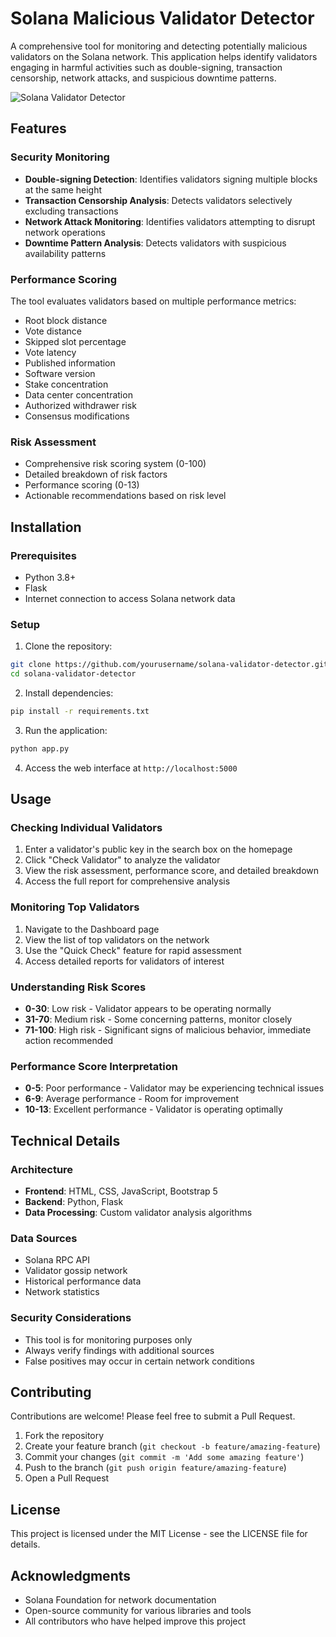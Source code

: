 # Solana Malicious Validator Detector

A comprehensive tool for monitoring and detecting potentially malicious validators on the Solana network. This application helps identify validators engaging in harmful activities such as double-signing, transaction censorship, network attacks, and suspicious downtime patterns.

![Solana Validator Detector](https://solana.com/src/images/branding/solanaLogoMark.svg)

## Features

### Security Monitoring
- **Double-signing Detection**: Identifies validators signing multiple blocks at the same height
- **Transaction Censorship Analysis**: Detects validators selectively excluding transactions
- **Network Attack Monitoring**: Identifies validators attempting to disrupt network operations
- **Downtime Pattern Analysis**: Detects validators with suspicious availability patterns

### Performance Scoring
The tool evaluates validators based on multiple performance metrics:
- Root block distance
- Vote distance
- Skipped slot percentage
- Vote latency
- Published information
- Software version
- Stake concentration
- Data center concentration
- Authorized withdrawer risk
- Consensus modifications

### Risk Assessment
- Comprehensive risk scoring system (0-100)
- Detailed breakdown of risk factors
- Performance scoring (0-13)
- Actionable recommendations based on risk level

## Installation

### Prerequisites
- Python 3.8+
- Flask
- Internet connection to access Solana network data

### Setup
1. Clone the repository:
```bash
git clone https://github.com/yourusername/solana-validator-detector.git
cd solana-validator-detector
```

2. Install dependencies:
```bash
pip install -r requirements.txt
```

3. Run the application:
```bash
python app.py
```

4. Access the web interface at `http://localhost:5000`

## Usage

### Checking Individual Validators
1. Enter a validator's public key in the search box on the homepage
2. Click "Check Validator" to analyze the validator
3. View the risk assessment, performance score, and detailed breakdown
4. Access the full report for comprehensive analysis

### Monitoring Top Validators
1. Navigate to the Dashboard page
2. View the list of top validators on the network
3. Use the "Quick Check" feature for rapid assessment
4. Access detailed reports for validators of interest

### Understanding Risk Scores
- **0-30**: Low risk - Validator appears to be operating normally
- **31-70**: Medium risk - Some concerning patterns, monitor closely
- **71-100**: High risk - Significant signs of malicious behavior, immediate action recommended

### Performance Score Interpretation
- **0-5**: Poor performance - Validator may be experiencing technical issues
- **6-9**: Average performance - Room for improvement
- **10-13**: Excellent performance - Validator is operating optimally

## Technical Details

### Architecture
- **Frontend**: HTML, CSS, JavaScript, Bootstrap 5
- **Backend**: Python, Flask
- **Data Processing**: Custom validator analysis algorithms

### Data Sources
- Solana RPC API
- Validator gossip network
- Historical performance data
- Network statistics

### Security Considerations
- This tool is for monitoring purposes only
- Always verify findings with additional sources
- False positives may occur in certain network conditions

## Contributing

Contributions are welcome! Please feel free to submit a Pull Request.

1. Fork the repository
2. Create your feature branch (`git checkout -b feature/amazing-feature`)
3. Commit your changes (`git commit -m 'Add some amazing feature'`)
4. Push to the branch (`git push origin feature/amazing-feature`)
5. Open a Pull Request

## License

This project is licensed under the MIT License - see the LICENSE file for details.

## Acknowledgments

- Solana Foundation for network documentation
- Open-source community for various libraries and tools
- All contributors who have helped improve this project
